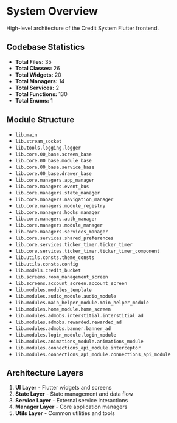 # System Overview

High-level architecture of the Credit System Flutter frontend.

## Codebase Statistics

- **Total Files:** 35
- **Total Classes:** 26
- **Total Widgets:** 20
- **Total Managers:** 14
- **Total Services:** 2
- **Total Functions:** 130
- **Total Enums:** 1

## Module Structure

- `lib.main`
- `lib.stream_socket`
- `lib.tools.logging.logger`
- `lib.core.00_base.screen_base`
- `lib.core.00_base.module_base`
- `lib.core.00_base.service_base`
- `lib.core.00_base.drawer_base`
- `lib.core.managers.app_manager`
- `lib.core.managers.event_bus`
- `lib.core.managers.state_manager`
- `lib.core.managers.navigation_manager`
- `lib.core.managers.module_registry`
- `lib.core.managers.hooks_manager`
- `lib.core.managers.auth_manager`
- `lib.core.managers.module_manager`
- `lib.core.managers.services_manager`
- `lib.core.services.shared_preferences`
- `lib.core.services.ticker_timer.ticker_timer`
- `lib.core.services.ticker_timer.ticker_timer_component`
- `lib.utils.consts.theme_consts`
- `lib.utils.consts.config`
- `lib.models.credit_bucket`
- `lib.screens.room_management_screen`
- `lib.screens.account_screen.account_screen`
- `lib.modules.modules_template`
- `lib.modules.audio_module.audio_module`
- `lib.modules.main_helper_module.main_helper_module`
- `lib.modules.home_module.home_screen`
- `lib.modules.admobs.interstitial.interstitial_ad`
- `lib.modules.admobs.rewarded.rewarded_ad`
- `lib.modules.admobs.banner.banner_ad`
- `lib.modules.login_module.login_module`
- `lib.modules.animations_module.animations_module`
- `lib.modules.connections_api_module.interceptor`
- `lib.modules.connections_api_module.connections_api_module`

## Architecture Layers

1. **UI Layer** - Flutter widgets and screens
2. **State Layer** - State management and data flow
3. **Service Layer** - External service interactions
4. **Manager Layer** - Core application managers
5. **Utils Layer** - Common utilities and tools
